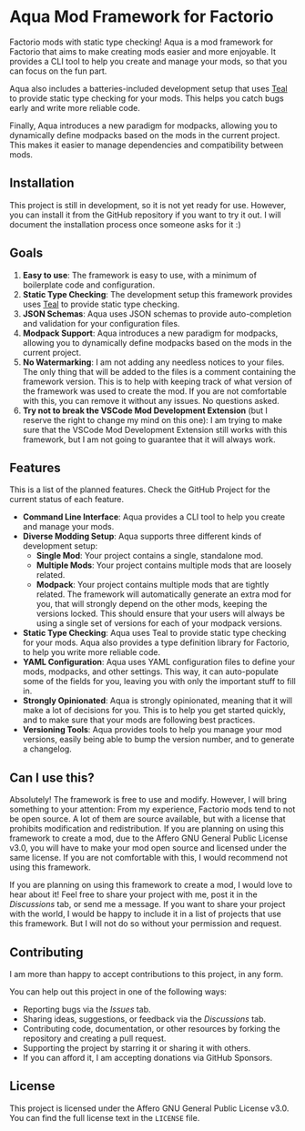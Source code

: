 # Aqua Mod Framework for Factorio

Factorio mods with static type checking! Aqua is a mod framework for Factorio that aims to make
creating mods easier and more enjoyable. It provides a CLI tool to help you create and manage your
mods, so that you can focus on the fun part.

Aqua also includes a batteries-included development setup that uses [Teal](https://www.github.com/teal-language/tl)
to provide static type checking for your mods. This helps you catch bugs early and write more
reliable code.

Finally, Aqua introduces a new paradigm for modpacks, allowing you to dynamically define modpacks
based on the mods in the current project. This makes it easier to manage dependencies and
compatibility between mods.

## Installation

This project is still in development, so it is not yet ready for use. However, you can install it
from the GitHub repository if you want to try it out. I will document the installation process once
someone asks for it :)

## Goals

1. **Easy to use**: The framework is easy to use, with a minimum of boilerplate code and 
   configuration.
2. **Static Type Checking**: The development setup this framework provides uses
   [Teal](https://github.com/teal-language/tl) to provide static type checking.
3. **JSON Schemas**: Aqua uses JSON schemas to provide auto-completion and validation for your
   configuration files.
4. **Modpack Support**: Aqua introduces a new paradigm for modpacks, allowing you to dynamically
   define modpacks based on the mods in the current project.
5. **No Watermarking**: I am not adding any needless notices to your files. The only thing that will
   be added to the files is a comment containing the framework version. This is to help with
   keeping track of what version of the framework was used to create the mod. If you are not
   comfortable with this, you can remove it without any issues. No questions asked.
6. **Try not to break the VSCode Mod Development Extension** (but I reserve the right to change my
   mind on this one): I am trying to make sure that the VSCode Mod Development Extension still works
    with this framework, but I am not going to guarantee that it will always work.

## Features

This is a list of the planned features. Check the GitHub Project for the current status of each
feature.

* **Command Line Interface**: Aqua provides a CLI tool to help you create and manage your mods.
* **Diverse Modding Setup**: Aqua supports three different kinds of development setup:
    * **Single Mod**: Your project contains a single, standalone mod.
    * **Multiple Mods**: Your project contains multiple mods that are loosely related.
    * **Modpack**: Your project contains multiple mods that are tightly related. The framework will
      automatically generate an extra mod for you, that will strongly depend on the other mods,
      keeping the versions locked. This should ensure that your users will always be using a
      single set of versions for each of your modpack versions.
* **Static Type Checking**: Aqua uses Teal to provide static type checking for your mods. Aqua also
  provides a type definition library for Factorio, to help you write more reliable code.
* **YAML Configuration**: Aqua uses YAML configuration files to define your mods, modpacks, and
  other settings. This way, it can auto-populate some of the fields for you, leaving you with only
  the important stuff to fill in.
* **Strongly Opinionated**: Aqua is strongly opinionated, meaning that it will make a lot of
  decisions for you. This is to help you get started quickly, and to make sure that your mods are
  following best practices.
* **Versioning Tools**: Aqua provides tools to help you manage your mod versions, easily being able
  to bump the version number, and to generate a changelog.

## Can I use this?

Absolutely! The framework is free to use and modify. However, I will bring something to your
attention: From my experience, Factorio mods tend to not be open source. A lot of them are source
available, but with a license that prohibits modification and redistribution. If you are planning on
using this framework to create a mod, due to the Affero GNU General Public License v3.0, you will
have to make your mod open source and licensed under the same license. If you are not comfortable
with this, I would recommend not using this framework.

If you are planning on using this framework to create a mod, I would love to hear about it! Feel
free to share your project with me, post it in the *Discussions* tab, or send me a message. If you
want to share your project with the world, I would be happy to include it in a list of projects that
use this framework. But I will not do so without your permission and request.

## Contributing

I am more than happy to accept contributions to this project, in any form.

You can help out this project in one of the following ways:
* Reporting bugs via the *Issues* tab.
* Sharing ideas, suggestions, or feedback via the *Discussions* tab.
* Contributing code, documentation, or other resources by forking the repository and creating a pull
  request.
* Supporting the project by starring it or sharing it with others.
* If you can afford it, I am accepting donations via GitHub Sponsors.

## License

This project is licensed under the Affero GNU General Public License v3.0. You can find the full
license text in the `LICENSE` file.
